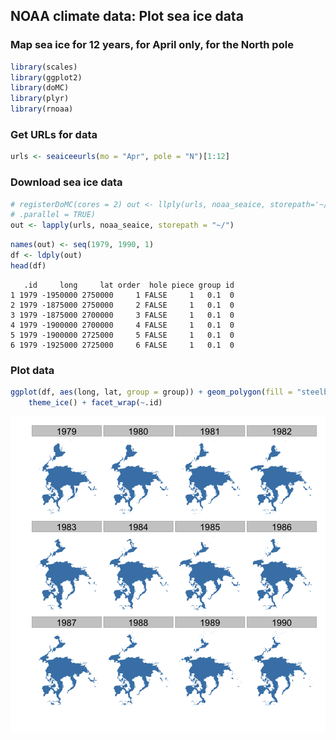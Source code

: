 ## NOAA climate data: Plot sea ice data

### Map sea ice for 12 years, for April only, for the North pole


```r
library(scales)
library(ggplot2)
library(doMC)
library(plyr)
library(rnoaa)
```


### Get URLs for data


```r
urls <- seaiceeurls(mo = "Apr", pole = "N")[1:12]
```


### Download sea ice data


```r
# registerDoMC(cores = 2) out <- llply(urls, noaa_seaice, storepath='~/',
# .parallel = TRUE)
out <- lapply(urls, noaa_seaice, storepath = "~/")
```

```r
names(out) <- seq(1979, 1990, 1)
df <- ldply(out)
head(df)
```

```
   .id     long     lat order  hole piece group id
1 1979 -1950000 2750000     1 FALSE     1   0.1  0
2 1979 -1875000 2750000     2 FALSE     1   0.1  0
3 1979 -1875000 2700000     3 FALSE     1   0.1  0
4 1979 -1900000 2700000     4 FALSE     1   0.1  0
5 1979 -1900000 2725000     5 FALSE     1   0.1  0
6 1979 -1925000 2725000     6 FALSE     1   0.1  0
```


### Plot data


```r
ggplot(df, aes(long, lat, group = group)) + geom_polygon(fill = "steelblue") + 
    theme_ice() + facet_wrap(~.id)
```

![plot of chunk plot](figure/plot.png) 

